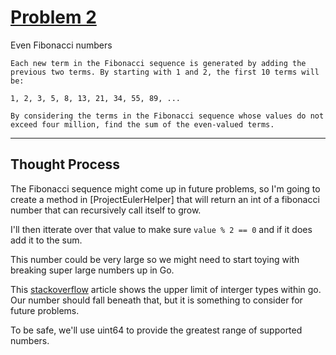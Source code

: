 # [Problem 2](https://projecteuler.net/problem=2)

Even Fibonacci numbers

```
Each new term in the Fibonacci sequence is generated by adding the previous two terms. By starting with 1 and 2, the first 10 terms will be:

1, 2, 3, 5, 8, 13, 21, 34, 55, 89, ...

By considering the terms in the Fibonacci sequence whose values do not exceed four million, find the sum of the even-valued terms. 
```

---

## Thought Process

The Fibonacci sequence might come up in future problems, so I'm going to create a method in [ProjectEulerHelper] that will return an int of a fibonacci number that can recursively call itself to grow.

I'll then itterate over that value to make sure `value % 2 == 0` and if it does add it to the sum.

This number could be very large so we might need to start toying with breaking super large numbers up in Go.

This [stackoverflow](https://stackoverflow.com/questions/6878590/the-maximum-value-for-an-int-type-in-go) article shows the upper limit of interger types within go. Our number should fall beneath that, but it is something to consider for future problems.

To be safe, we'll use uint64 to provide the greatest range of supported numbers.